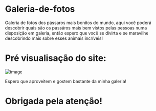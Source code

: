 # Galeria-de-fotos
Galeria de fotos dos pássaros mais bonitos do mundo, aqui você poderá descobrir quais são os passáros mais bem vistos pelas pessoas numa disposição em galeria, então espero que você se divirta e se maravilhe descobrindo mais sobre esses animais incríveis!

# Pré visualisação do site:
![image](https://github.com/1sadora08/Galeria-de-fotos/assets/162151148/57b9dac8-2906-4776-8a89-1fbd76019488)

Espero que aproveitem e gostem bastante da minha galeria! 

# Obrigada pela atenção!
